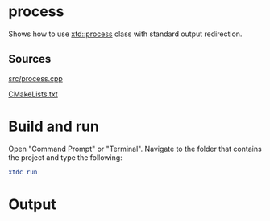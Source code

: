 # process

Shows how to use [xtd::process](https://codedocs.xyz/gammasoft71/xtd/classxtd_1_1diagnostics_1_1process.html) class with standard output redirection.

## Sources

[src/process.cpp](src/process.cpp)

[CMakeLists.txt](CMakeLists.txt)

# Build and run

Open "Command Prompt" or "Terminal". Navigate to the folder that contains the project and type the following:

```cmake
xtdc run
```

# Output

```
```

